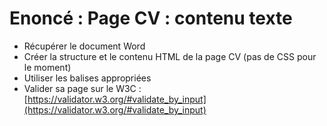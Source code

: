 # Enoncé : Page CV : contenu texte

- Récupérer le document Word
- Créer la structure et le contenu HTML de la page CV (pas de CSS pour le moment)
- Utiliser les balises appropriées
- Valider sa page sur le W3C : [https://validator.w3.org/#validate_by_input](https://validator.w3.org/#validate_by_input)
